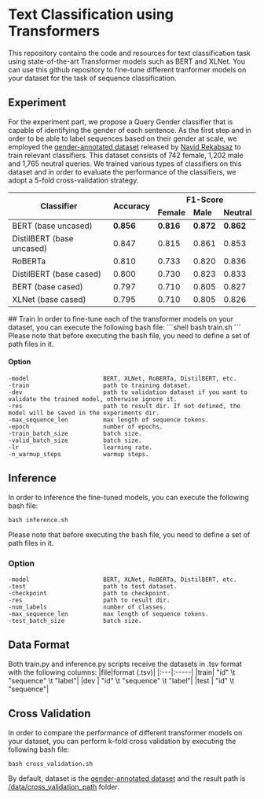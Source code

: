# Text Classification using Transformers
This repository contains the code and resources for text classification task using state-of-the-art Transformer models such as BERT and XLNet. You can use this github repository to fine-tune different tranformer models on your dataset for the task of sequence classification.
## Experiment
For the experiment part, we propose a Query Gender classifier that is capable of identifying the gender of each sentence. As the first step and in order to be able to label sequences based on their gender at scale, we employed the [gender-annotated dataset](https://github.com/aminbigdeli/Text-Classification-using-Transformers/blob/master/data/gender_annotated_dataset.tsv) released by [Navid Rekabsaz](https://github.com/navid-rekabsaz/GenderBias_IR) to train relevant classifiers. This dataset consists of 742 female, 1,202 male and 1,765 neutral queries. We trained various types of  classifiers on this dataset and in order to evaluate the performance of the classifiers, we adopt a 5-fold cross-validation strategy.
<table class="tg">
<thead>
  <tr>
    <th class="tg-fymr" rowspan="2">Classifier</th>
    <th class="tg-fymr" rowspan="2">Accuracy</th>
    <th class="tg-fymr" colspan="3">F1-Score</th>
  </tr>
  <tr>
    <td class="tg-fymr"><b>Female</td>
    <td class="tg-fymr"><b>Male</td>
    <td class="tg-fymr"><b>Neutral</td>
  </tr>
</thead>
<tbody>
  <tr>
    <td class="tg-xnov">BERT (base uncased)</td>
    <td class="tg-oyjm"><b>0.856</td>
    <td class="tg-oyjm"><b>0.816</td>
    <td class="tg-oyjm"><b>0.872</td>
    <td class="tg-oyjm"><b>0.862</td>
  </tr>
  <tr>
    <td class="tg-xnov">DistilBERT (base uncased)</td>
    <td class="tg-xnov">0.847</td>
    <td class="tg-xnov">0.815</td>
    <td class="tg-xnov">0.861</td>
    <td class="tg-xnov">0.853</td>
  </tr>
  <tr>
    <td class="tg-xnov">RoBERTa</td>
    <td class="tg-xnov">0.810</td>
    <td class="tg-xnov">0.733</td>
    <td class="tg-xnov">0.820</td>
    <td class="tg-xnov">0.836</td>
  </tr>
  <tr>
    <td class="tg-xnov">DistilBERT (base cased)</td>
    <td class="tg-xnov">0.800</td>
    <td class="tg-xnov">0.730</td>
    <td class="tg-xnov">0.823</td>
    <td class="tg-xnov">0.833</td>
  </tr>
  <tr>
    <td class="tg-xnov">BERT (base cased)</td>
    <td class="tg-xnov">0.797</td>
    <td class="tg-xnov">0.710</td>
    <td class="tg-xnov">0.805</td>
    <td class="tg-xnov">0.827</td>
  </tr>
  <tr>
    <td class="tg-xnov">XLNet (base cased)</td>
    <td class="tg-xnov">0.795</td>
    <td class="tg-xnov">0.710</td>
    <td class="tg-xnov">0.805</td>
    <td class="tg-xnov">0.826</td>
  </tr>
</tbody>
</table>
## Train
In order to fine-tune each of the transformer models on your dataset, you can execute the following bash file:
```shell
bash train.sh
```
Please note that before executing the bash file, you need to define a set of path files in it.

#### Option
```
-model                     BERT, XLNet, RoBERTa, DistilBERT, etc.
-train                     path to training dataset.
-dev                       path to validation dataset if you want to validate the trained model, otherwise ignore it.
-res                       path to result dir. If not defined, the model will be saved in the experiments dir.
-max_sequence_len          max length of sequence tokens.
-epoch                     number of epochs.
-train_batch_size          batch size.
-valid_batch_size          batch size.
-lr                        learning rate.
-n_warmup_steps            warmup steps.
```
## Inference
In order to inference the fine-tuned models, you can execute the following bash file:
```shell
bash inference.sh
```
Please note that before executing the bash file, you need to define a set of path files in it.

### Option
```
-model                     BERT, XLNet, RoBERTa, DistilBERT, etc.
-test                      path to test dataset.
-checkpoint                path to checkpoint.
-res                       path to result dir.
-num_labels                number of classes.
-max_sequence_len          max length of sequence tokens.
-test_batch_size           batch size.
```

## Data Format
Both train.py and inference.py scripts receive the datasets in .tsv format with the following columns:
|file|format (.tsv)|
|:---|:-----|
|train| "id" \t "sequence" \t "label"|
|dev  | "id" \t "sequence" \t "label"|
|test | "id" \t "sequence"|

## Cross Validation
In order to compare the performance of different transformer models on your dataset, you can perform k-fold cross validation by executing the following bash file:
```shell
bash cross_validation.sh
```
By default, dataset is the [gender-annotated dataset](https://github.com/aminbigdeli/Text-Classification-using-Transformers/blob/master/data/gender_annotated_dataset.tsv) and the result path is [/data/cross_validation_path](https://github.com/aminbigdeli/Text-Classification-using-Transformers/tree/master/data/cross_validation_path) folder.
